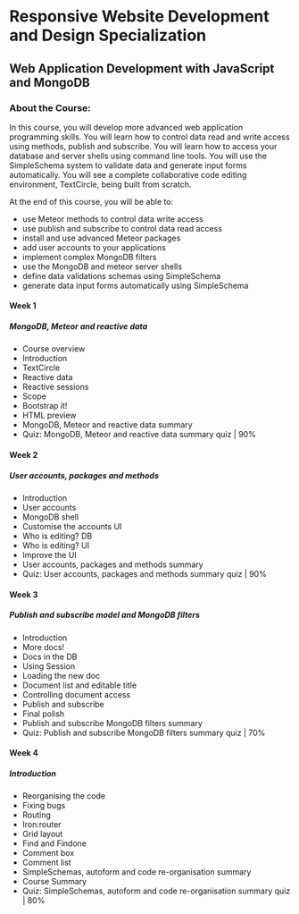 # Responsive Website Development and Design Specialization
## Web Application Development with JavaScript and MongoDB
### About the Course:
In this course, you will develop more advanced web application programming skills. You will learn how to control data read and write access using methods, publish and subscribe. You will learn how to access your database and server shells using command line tools. You will use the SimpleSchema system to validate data and generate input forms automatically. You will see a complete collaborative code editing environment, TextCircle, being built from scratch.

At the end of this course, you will be able to:
- use Meteor methods to control data write access
- use publish and subscribe to control data read access
- install and use advanced Meteor packages
- add user accounts to your applications
- implement complex MongoDB filters
- use the MongoDB and meteor server shells
- define data validations schemas using SimpleSchema
- generate data input forms automatically using SimpleSchema

#### Week 1
##### MongoDB, Meteor and reactive data
- Course overview
- Introduction
- TextCircle
- Reactive data
- Reactive sessions
- Scope
- Bootstrap it!
- HTML preview
- MongoDB, Meteor and reactive data summary
- Quiz: MongoDB, Meteor and reactive data summary quiz | 90%

#### Week 2
##### User accounts, packages and methods
- Introduction
- User accounts
- MongoDB shell
- Customise the accounts UI
- Who is editing? DB
- Who is editing? UI
- Improve the UI
- User accounts, packages and methods summary
- Quiz: User accounts, packages and methods summary quiz | 90%

#### Week 3
##### Publish and subscribe model and MongoDB filters
- Introduction
- More docs!
- Docs in the DB
- Using Session
- Loading the new doc
- Document list and editable title
- Controlling document access
- Publish and subscribe
- Final polish
- Publish and subscribe MongoDB filters summary
- Quiz: Publish and subscribe MongoDB filters summary quiz | 70%

#### Week 4
##### Introduction
- Reorganising the code
- Fixing bugs
- Routing
- Iron:router
- Grid layout
- Find and Findone
- Comment box
- Comment list
- SimpleSchemas, autoform and code re-organisation summary
- Course Summary
- Quiz: SimpleSchemas, autoform and code re-organisation summary quiz | 80%
